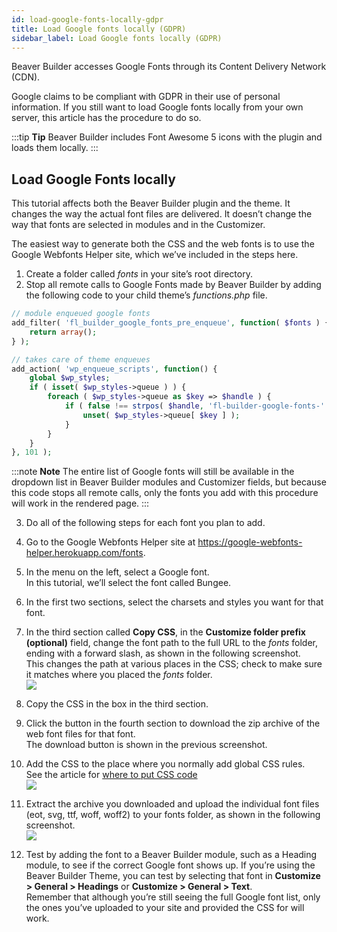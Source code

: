 ```yaml
---
id: load-google-fonts-locally-gdpr
title: Load Google fonts locally (GDPR)
sidebar_label: Load Google fonts locally (GDPR)
---
```


Beaver Builder accesses Google Fonts through its Content Delivery Network (CDN). 

Google claims to be compliant with GDPR in their use of personal information. If you still want to load Google fonts locally from your own server, this article has the procedure to do so.

:::tip **Tip**
Beaver Builder includes Font Awesome 5 icons with the plugin and loads them locally.
:::

## Load Google Fonts locally

This tutorial affects both the Beaver Builder plugin and the theme. It changes
the way the actual font files are delivered. It doesn’t change the way that
fonts are selected in modules and in the Customizer.

The easiest way to generate both the CSS and the web fonts is to use the
Google Webfonts Helper site, which we’ve included in the steps here.

  1. Create a folder called _fonts_ in your site’s root directory.
  2. Stop all remote calls to Google Fonts made by Beaver Builder by adding the following code to your child theme’s _functions.php_ file.  

```php
// module enqueued google fonts
add_filter( 'fl_builder_google_fonts_pre_enqueue', function( $fonts ) {
    return array();
} );
```

```php
// takes care of theme enqueues
add_action( 'wp_enqueue_scripts', function() {
    global $wp_styles;
    if ( isset( $wp_styles->queue ) ) {
        foreach ( $wp_styles->queue as $key => $handle ) {
            if ( false !== strpos( $handle, 'fl-builder-google-fonts-' ) ) {
                unset( $wp_styles->queue[ $key ] );
            }
        }
    }
}, 101 );
```

:::note **Note**
The entire list of Google fonts will still be available in the
dropdown list in Beaver Builder modules and Customizer fields, but because
this code stops all remote calls, only the fonts you add with this procedure
will work in the rendered page.
:::

  3. Do all of the following steps for each font you plan to add.
  4. Go to the Google Webfonts Helper site at <https://google-webfonts-helper.herokuapp.com/fonts>.
  5. In the menu on the left, select a Google font.  
In this tutorial, we’ll select the font called Bungee.

  6. In the first two sections, select the charsets and styles you want for that font.
  7. In the third section called **Copy CSS**, in the **Customize folder prefix (optional)** field, change the font path to the full URL to the _fonts_ folder, ending with a forward slash, as shown in the following screenshot.   
This changes the path at various places in the CSS; check to make sure it
matches where you placed the _fonts_ folder.  
![](/img/general-load-fonts-locally.png)

  8. Copy the CSS in the box in the third section.
  9. Click the button in the fourth section to download the zip archive of the web font files for that font.  
The download button is shown in the previous screenshot.

  10. Add the CSS to the place where you normally add global CSS rules.  
See the article for [where to put CSS
code](/beaver-builder/styles/code/custom-css.md)  
![](/img/general-load-fonts-locally-css.png)

  11. Extract the archive you downloaded and upload the individual font files (eot, svg, ttf, woff, woff2) to your fonts folder, as shown in the following screenshot.  
![](/img/general-load-fonts-locally-upload.png)

  12. Test by adding the font to a Beaver Builder module, such as a Heading module, to see if the correct Google font shows up. If you’re using the Beaver Builder Theme, you can test by selecting that font in **Customize > General > Headings** or **Customize > General > Text**.  
Remember that although you’re still seeing the full Google font list, only the
ones you’ve uploaded to your site and provided the CSS for will work.
